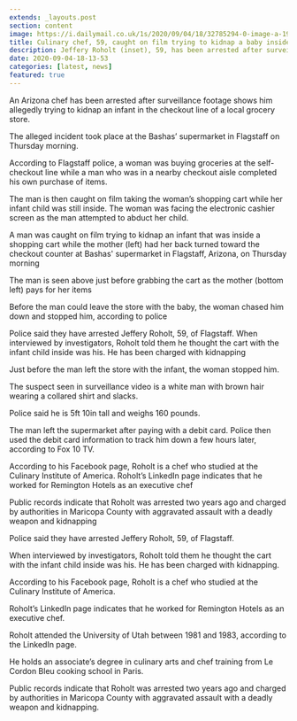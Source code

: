 ```yaml
---
extends: _layouts.post
section: content
image: https://i.dailymail.co.uk/1s/2020/09/04/18/32785294-0-image-a-19_1599239057193.jpg 
title: Culinary chef, 59, caught on film trying to kidnap a baby inside a shopping cart in supermarket 
description: Jeffery Roholt (inset), 59, has been arrested after surveillance footage shows him allegedly trying to kidnap an infant in the checkout line of a Bashas grocery store in Flagstaff, Arizona, on Thursday. 
date: 2020-09-04-18-13-53 
categories: [latest, news] 
featured: true 
--- 
```

An Arizona chef has been arrested after surveillance footage shows him allegedly trying to kidnap an infant in the checkout line of a local grocery store.

The alleged incident took place at the Bashas’ supermarket in Flagstaff on Thursday morning.

According to Flagstaff police, a woman was buying groceries at the self-checkout line while a man who was in a nearby checkout aisle completed his own purchase of items.

The man is then caught on film taking the woman’s shopping cart while her infant child was still inside. The woman was facing the electronic cashier screen as the man attempted to abduct her child.

A man was caught on film trying to kidnap an infant that was inside a shopping cart while the mother (left) had her back turned toward the checkout counter at Bashas' supermarket in Flagstaff, Arizona, on Thursday morning

The man is seen above just before grabbing the cart as the mother (bottom left) pays for her items

Before the man could leave the store with the baby, the woman chased him down and stopped him, according to police

Police said they have arrested Jeffery Roholt, 59, of Flagstaff. When interviewed by investigators, Roholt told them he thought the cart with the infant child inside was his. He has been charged with kidnapping

Just before the man left the store with the infant, the woman stopped him.

The suspect seen in surveillance video is a white man with brown hair wearing a collared shirt and slacks.

Police said he is 5ft 10in tall and weighs 160 pounds.

The man left the supermarket after paying with a debit card. Police then used the debit card information to track him down a few hours later, according to Fox 10 TV.

According to his Facebook page, Roholt is a chef who studied at the Culinary Institute of America. Roholt’s LinkedIn page indicates that he worked for Remington Hotels as an executive chef

Public records indicate that Roholt was arrested two years ago and charged by authorities in Maricopa County with aggravated assault with a deadly weapon and kidnapping

Police said they have arrested Jeffery Roholt, 59, of Flagstaff.

When interviewed by investigators, Roholt told them he thought the cart with the infant child inside was his. He has been charged with kidnapping.

According to his Facebook page, Roholt is a chef who studied at the Culinary Institute of America.

Roholt’s LinkedIn page indicates that he worked for Remington Hotels as an executive chef.

Roholt attended the University of Utah between 1981 and 1983, according to the LinkedIn page.

He holds an associate’s degree in culinary arts and chef training from Le Cordon Bleu cooking school in Paris.

Public records indicate that Roholt was arrested two years ago and charged by authorities in Maricopa County with aggravated assault with a deadly weapon and kidnapping.  

